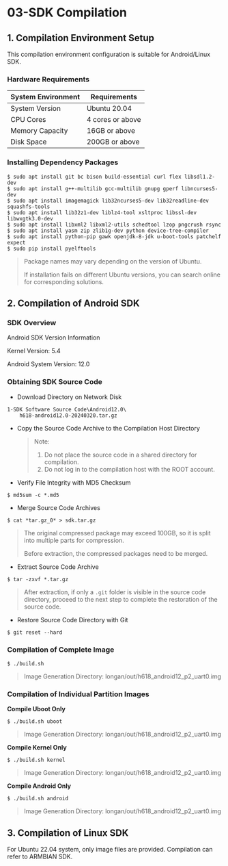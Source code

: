 # 03-SDK Compilation



##  1. Compilation Environment Setup

This compilation environment configuration is suitable for Android/Linux SDK.

### Hardware Requirements

| System Environment | Requirements     |
| ------------------ | ---------------- |
| System Version     | Ubuntu 20.04     |
| CPU Cores          | 4 cores or above |
| Memory Capacity    | 16GB or above    |
| Disk Space         | 200GB or above   |



### Installing Dependency Packages

```
$ sudo apt install git bc bison build-essential curl flex libsdl1.2-dev
$ sudo apt install g++-multilib gcc-multilib gnupg gperf libncurses5-dev 
$ sudo apt install imagemagick lib32ncurses5-dev lib32readline-dev squashfs-tools 
$ sudo apt install lib32z1-dev liblz4-tool xsltproc libssl-dev libwxgtk3.0-dev 
$ sudo apt install libxml2 libxml2-utils schedtool lzop pngcrush rsync 
$ sudo apt install yasm zip zlib1g-dev python device-tree-compiler 
$ sudo apt install python-pip gawk openjdk-8-jdk u-boot-tools patchelf expect
$ sudo pip install pyelftools
```

> Package names may vary depending on the version of Ubuntu.
>
> If installation fails on different Ubuntu versions, you can search online for corresponding solutions.



## 2. Compilation of Android SDK

### SDK Overview

Android SDK Version Information

Kernel Version: 5.4

Android System Version: 12.0



### Obtaining SDK Source Code

- Download Directory on Network Disk

```
1-SDK Software Source Code\Android12.0\
    h618-android12.0-20240320.tar.gz
```



- Copy the Source Code Archive to the Compilation Host Directory

  > Note:
  >
  > 1. Do not place the source code in a shared directory for compilation.
  > 2. Do not log in to the compilation host with the ROOT account.



- Verify File Integrity with MD5 Checksum

```
$ md5sum -c *.md5
```



- Merge Source Code Archives

```
$ cat *tar.gz_0* > sdk.tar.gz
```

> The original compressed package may exceed 100GB, so it is split into multiple parts for compression.
>
> Before extraction, the compressed packages need to be merged.



- Extract Source Code Archive

```
$ tar -zxvf *.tar.gz
```

> After extraction, if only a `.git` folder is visible in the source code directory, proceed to the next step to complete the restoration of the source code.



- Restore Source Code Directory with Git

```
$ git reset --hard
```



### Compilation of Complete Image

```
$ ./build.sh
```

> Image Generation Directory: longan/out/h618_android12_p2_uart0.img



### Compilation of Individual Partition Images

**Compile Uboot Only**

```
$ ./build.sh uboot
```

> Image Generation Directory: longan/out/h618_android12_p2_uart0.img



**Compile Kernel Only**

```
$ ./build.sh kernel
```

> Image Generation Directory: longan/out/h618_android12_p2_uart0.img



**Compile Android Only**

```
$ ./build.sh android
```

> Image Generation Directory: longan/out/h618_android12_p2_uart0.img



## 3. Compilation of Linux SDK

For Ubuntu 22.04 system, only image files are provided. Compilation can refer to ARMBIAN SDK.
